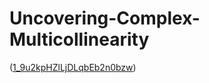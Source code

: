 # Uncovering-Complex-Multicollinearity
([1_9u2kpHZlLjDLqbEb2n0bzw](https://github.com/bhoop70233/Uncovering-Complex-Multicollinearity/blob/main/Interactive_Network_Graphs_for_Uncovering_Complex_Multicollinearity.ipynb))

